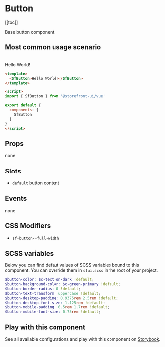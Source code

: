 # Button

[[toc]]

Base button component.

## Most common usage scenario
<br />
<SfButton>Hello World!</SfButton>

```html
<template>
  <SfButton>Hello World!</SfButton>
</template>

<script>
import { SfButton } from '@storefront-ui/vue'

export default {
  components: {
    SfButton
  }
}
</script>
```

## Props

none
## Slots
- `default` button content
## Events
none
## CSS Modifiers

- `sf-button--full-width`

## SCSS variables
Below you can find defaut values of SCSS variables bound to this component. You can override them in `sfui.scss` in the root of your project.

```scss
$button-color: $c-text-on-dark !default;
$button-background-color: $c-green-primary !default;
$button-border-radius: 0 !default;
$button-text-transform: uppercase !default;
$button-desktop-padding: 0.9375rem 2.5rem !default;
$button-desktop-font-size: 1.125rem !default;
$button-mobile-padding: 0.5rem 1.7rem !default;
$button-mobile-font-size: 0.75rem !default;
```
## Play with this component

See all available configurations and play with this component on <a href="https://storybook.storefrontui.io/?path=/story/atoms-button--basic">Storybook</a>.

